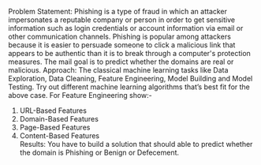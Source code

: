 Problem Statement:
Phishing is a type of fraud in which an attacker impersonates a reputable company or
person in order to get sensitive information such as login credentials or account
information via email or other communication channels. Phishing is popular among
attackers because it is easier to persuade someone to click a malicious link that appears
to be authentic than it is to break through a computer's protection measures.
The mail goal is to predict whether the domains are real or malicious.
Approach: The classical machine learning tasks like Data Exploration, Data Cleaning,
Feature Engineering, Model Building and Model Testing. Try out different machine
learning algorithms that’s best fit for the above case.
For Feature Engineering show:- <br>
1. URL-Based Features
2. Domain-Based Features
3. Page-Based Features
4. Content-Based Features<br>
Results: You have to build a solution that should able to predict whether the domain is
Phishing  or Benign or Defecement.
